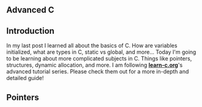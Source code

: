 ## Advanced C

## Introduction

In my last post I learned all about the basics of C. How are variables initialized, what are types in C, static vs global, and more... Today I'm going to be learning about more complicated subjects in C. Things like pointers, structures, dynamic allocation, and more. I am following [**learn-c.org**](https://learn-c.org)'s advanced tutorial series. Please check them out for a more in-depth and detailed guide!

## Pointers